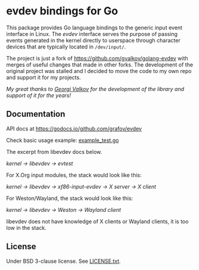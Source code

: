 # evdev bindings for Go

This package provides Go language bindings to the generic input event
interface in Linux. The *evdev* interface serves the purpose of
passing events generated in the kernel directly to userspace through
character devices that are typically located in `/dev/input/`.

The project is just a fork of https://github.com/gvalkov/golang-evdev
with merges of useful changes that made in other forks. The
development of the original project was stalled and I decided to move
the code to my own repo and support it for my projects.

*My great thanks to [Georgi Valkov](https://github.com/gvalkov) for*
*the development of the library and support of it for the years!*

## Documentation

API docs at https://godocs.io/github.com/grafov/evdev

Check basic usage example: [example_test.go](example_test.go)

The excerpt from libevdev docs below.

*kernel → libevdev → evtest*

For X.Org input modules, the stack would look like this:

*kernel → libevdev → xf86-input-evdev → X server → X client*

For Weston/Wayland, the stack would look like this:

*kernel → libevdev → Weston → Wayland client*

libevdev does not have knowledge of X clients or Wayland clients, it
is too low in the stack.


## License

Under BSD 3-clause license. See [LICENSE.txt](LICENSE.txt).
